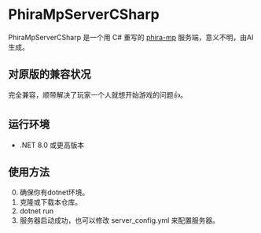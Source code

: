 # PhiraMpServerCSharp
PhiraMpServerCSharp 是一个用 C# 重写的 [phira-mp](https://github.com/teamflos/phira-mp) 服务端，意义不明，由AI生成。  

## 对原版的兼容状况
完全兼容，顺带解决了玩家一个人就想开始游戏的问题👍。

## 运行环境
- .NET 8.0 或更高版本

## 使用方法
0. 确保你有dotnet环境。
1. 克隆或下载本仓库。
2. dotnet run
3. 服务器启动成功，也可以修改 server_config.yml 来配置服务器。